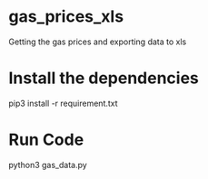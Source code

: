 # gas_prices_xls
Getting the gas prices and exporting data to xls

# Install the dependencies

pip3 install -r requirement.txt

# Run Code
python3 gas_data.py


